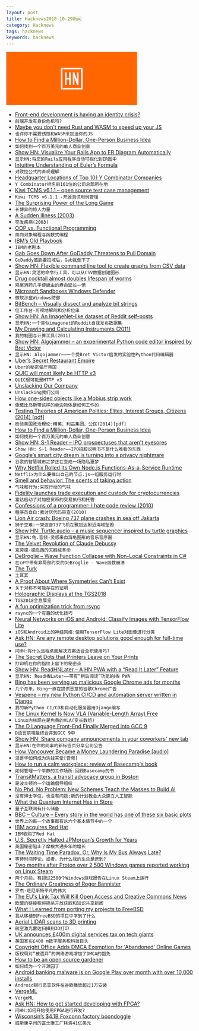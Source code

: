 ```yaml
---
layout: post
title: Hacknews2018-10-29新闻
category: Hacknews
tags: hacknews
keywords: hacknews
---
```


![haccknews-banner](/assets/image/hacknews-banner.jpg)


- [Front-end development is having an identity crisis?](https://dev.to/assaultoustudios/is-front-end-development-having-an-identitycrisis-2224)
- `前端开发有身份危机吗?`
- [Maybe you don&#39;t need Rust and WASM to speed up your JS](https://mrale.ph/blog/2018/02/03/maybe-you-dont-need-rust-to-speed-up-your-js.html#getting-the-code)
- `也许你不需要锈蚀和WASM来加速你的JS`
- [How to Find a Million-Dollar, One-Person Business Idea](https://www.forbes.com/sites/elainepofeldt/2017/05/27/how-to-find-your-million-dollar-business-idea-by-tapping-new-census-data)
- `如何找到一个百万美元的单人商业创意`
- [Show HN: Visualize Your Rails App to ER Diagram Automatically](https://www.holistics.io/blog/visualize-rails-database-to-erd-diagram/)
- `显示HN:将您的Rails应用程序自动可视化到ER图中`
- [Intuitive Understanding of Euler’s Formula](https://betterexplained.com/articles/intuitive-understanding-of-eulers-formula/)
- `对欧拉公式的直观理解`
- [Headquarter Locations of Top 101 Y Combinator Companies](https://merchantmachine.co.uk/yc-101/)
- `Y Combinator排名前101位的公司总部所在地`
- [Kiwi TCMS v6.1.1 – open source test case management](http://kiwitcms.org/blog/kiwi-tcms-team/2018/10/29/kiwi-tcms-611/#.W9cT-zibUb0.hackernews)
- `Kiwi TCMS v6.1.1 -开源测试用例管理`
- [The Surprising Power of the Long Game](https://fs.blog/2018/10/long-game/)
- `长博弈的惊人力量`
- [A Sudden Illness (2003)](https://www.newyorker.com/magazine/2003/07/07/a-sudden-illness)
- `突发疾病(2003)`
- [OOP vs. Functional Programming](https://blog.cleancoder.com/uncle-bob/2014/11/24/FPvsOO.html)
- `面向对象编程与函数式编程`
- [IBM’s Old Playbook](https://stratechery.com/2018/ibms-old-playbook/)
- `IBM的老剧本`
- [Gab Goes Down After GoDaddy Threatens to Pull Domain](https://www.theverge.com/2018/10/28/18036520/gab-down-godaddy-domain-blocked)
- `GoDaddy威胁要拉域后，Gab就倒下了`
- [Show HN: Flexible command line tool to create graphs from CSV data](https://github.com/mcastorina/graph-cli)
- `显示HN:灵活的命令行工具，可以从CSV数据创建图形`
- [Drug cocktail almost doubles lifespan of worms](https://www.sciencedaily.com/releases/2018/10/181022122926.htm)
- `鸡尾酒药几乎使蠕虫的寿命延长一倍`
- [Microsoft Sandboxes Windows Defender](https://www.bleepingcomputer.com/news/microsoft/microsoft-sandboxes-windows-defender/)
- `微软沙盒Windows防御`
- [BitBench – Visually dissect and analyze bit strings](https://github.com/zuckschwerdt/bitbench)
- `位工作台-可视地解剖和分析位串`
- [Show HN: An ImageNet-like dataset of Reddit self-posts](http://www.evolution.ai/blog/page/5/an-imagenet-like-text-classification-task-based-on-reddit-posts/)
- `显示HN:一个类似imagenet的Reddit自我发布数据集`
- [My Drawing and Calculating Instruments (2011)](http://www.petergh.f2s.com/instruments2.html)
- `我的制图与计算工具(2011)`
- [Show HN: Algojammer – an experimental Python code editor inspired by Bret Victor](https://github.com/ChrisKnott/Algojammer)
- `显示HN: Algojammer——一个受Bret Victor启发的实验性Python代码编辑器`
- [Uber’s Secret Restaurant Empire](https://www.bloomberg.com/news/articles/2018-10-24/uber-s-secret-empire-of-virtual-restaurants)
- `Uber的秘密餐厅帝国`
- [QUIC will most likely be HTTP v3](https://mailarchive.ietf.org/arch/msg/quic/RLRs4nB1lwFCZ_7k0iuz0ZBa35s)
- `QUIC很可能是HTTP v3`
- [Unslacking Our Company](https://beberlei.de/2018/10/28/unslacking_tideways_company.html)
- `Unslacking我们公司`
- [How one-sided objects like a Mobius strip work](http://www.bbc.com/future/story/20181026-how-one-sided-objects-like-a-mobius-strip-work)
- `像莫比乌斯带这样的单边物体是如何工作的`
- [Testing Theories of American Politics: Elites, Interest Groups, Citizens (2014) [pdf]](https://scholar.princeton.edu/sites/default/files/mgilens/files/gilens_and_page_2014_-testing_theories_of_american_politics.doc.pdf)
- `检验美国政治理论:精英、利益集团、公民(2014)[pdf]`
- [How to Find a Million-Dollar, One-Person Business Idea](https://www.forbes.com/sites/elainepofeldt/2017/05/27/how-to-find-your-million-dollar-business-idea-by-tapping-new-census-data/#637972ea43d9)
- `如何找到一个百万美元的单人商业创意`
- [Show HN: S-1 Reader – IPO prospectuses that aren&#39;t eyesores](http://www.s1reader.com)
- `Show HN: S-1 Reader——IPO招股说明书不是什么难看的东西`
- [Google’s smart city dream is turning into a privacy nightmare](https://www.engadget.com/2018/10/26/sidewalk-labs-ann-cavoukian-smart-city/)
- `谷歌的智慧城市之梦正在变成一场隐私噩梦`
- [Why Netflix Rolled Its Own Node.js Functions-As-a-Service Runtime](https://thenewstack.io/why-netflix-rolled-its-own-node-js-functions-as-a-service-runtime/)
- `Netflix为什么要推出自己的节点.js一组服务运行时`
- [Smell and behavior: The scents of taking action](https://phys.org/news/2018-10-behavior-scents-action.html)
- `气味和行为:采取行动的气味`
- [Fidelity launches trade execution and custody for cryptocurrencies](https://www.cnbc.com/2018/10/15/fidelity-launches-trade-execution-and-custody-for-cryptocurrencies.html)
- `富达启动了对加密货币的交易执行和托管`
- [Confessions of a programmer: I hate code review (2010)](https://blog.nelhage.com/2010/06/i-hate-code-review/)
- `程序员自白:我讨厌代码审查(2010)`
- [Lion Air crash: Boeing 737 plane crashes in sea off Jakarta](https://www.bbc.com/news/world-asia-46014463)
- `狮子空难:一架波音737飞机在雅加达附近海域坠毁`
- [Show HN: Turtle.audio – a music sequencer inspired by turtle graphics](http://turtle.audio)
- `显示HN:龟.音频-灵感来自海龟图形的音乐音序器`
- [The Velvet Revolution of Claude Debussy](https://www.newyorker.com/magazine/2018/10/29/the-velvet-revolution-of-claude-debussy)
- `克劳德·德彪西的天鹅绒革命`
- [DeBroglie – Wave Function Collapse with Non-Local Constraints in C#](https://boristhebrave.github.io/DeBroglie/)
- `在c#中带有非局部约束的DeBroglie - Wave函数崩溃`
- [The Turk](https://en.wikipedia.org/wiki/The_Turk?wprov=sfla1)
- `土耳其`
- [A Proof About Where Symmetries Can’t Exist](https://www.quantamagazine.org/a-proof-about-where-symmetries-cant-exist-20181023/)
- `关于对称不可能存在的证明`
- [Holographic Displays at the TGS2018](https://boilingsteam.com/tgs-2018-amazing-holographic-displays/)
- `TGS2018全息展览`
- [A fun optimization trick from rsync](https://blog.plover.com/prog/switch-case-optimization.html)
- `rsync的一个有趣的优化技巧`
- [Neural Networks on iOS and Android: Classify Images with TensorFlow Lite](https://heartbeat.fritz.ai/neural-networks-on-mobile-devices-with-tensorflow-lite-a-tutorial-85b41f53230c)
- `iOS和Android上的神经网络:使用TensorFlow Lite对图像进行分类`
- [Ask HN: Are any remote desktop solutions good enough for full-time use?](item?id=18326030)
- `问HN:有什么远程桌面解决方案适合全职使用吗?`
- [The Secret Dots that Printers Leave on Your Prints](https://en.wikipedia.org/wiki/Machine_Identification_Code)
- `打印机在你的指纹上留下的秘密点`
- [Show HN: ReadHNLater – A HN PWA with a “Read It Later” Feature](https://github.com/brapifra/readhnlater-pwa)
- `显示HN: ReadHNLater——带有“稍后阅读”功能的HN PWA`
- [Bing has been serving up malicious Google Chrome ads for months](https://www.forbes.com/sites/jasonevangelho/2018/10/27/stop-using-microsoft-edge-to-download-chrome-unless-you-want-malware/)
- `几个月来，Bing一直在提供恶意的谷歌Chrome广告`
- [Vespene – my new Python CI/CD and automation server written in Django](http://docs.vespene.io)
- `我的新Python CI/CD和自动化服务器用Django编写`
- [The Linux Kernel Is Now VLA (Variable-Length Array) Free](https://www.phoronix.com/scan.php?page=news_item&amp;px=Linux-Kills-The-VLA)
- `Linux内核现在是免费的VLA(变长数组)`
- [The D Language Front-End Finally Merged into GCC 9](https://www.phoronix.com/scan.php?page=news_item&amp;px=GCC-9-Merges-D-Language)
- `D语言前端最终合并到GCC 9中`
- [Show HN: Share company announcements in your coworkers&#39; new tab](https://sametab.com)
- `显示HN:在你的同事的新标签页分享公司公告`
- [How Vancouver Became a Money Laundering Paradise [audio]](http://www.canadalandshow.com/podcast/how-vancouver-became-a-money-laundering-paradise/)
- `温哥华如何成为洗钱天堂[音频]`
- [How to run a calm workplace: review of Basecamp&#39;s book](https://www.economist.com/business/2018/10/06/how-to-run-a-calm-workplace)
- `如何管理一个平静的工作场所:回顾Basecamp的书`
- [TransitMatters, a transit advocacy group in Boston](https://www.politico.com/magazine/story/2018/10/25/what-works-boston-transit-221839)
- `是波士顿的一个运输倡导组织`
- [No Phd, No Problem: New Schemes Teach the Masses to Build AI](https://www.economist.com/business/2018/10/27/new-schemes-teach-the-masses-to-build-ai)
- `没有博士学位，也没有问题:新的计划教会大众建立人工智能`
- [What the Quantum Internet Has in Store](https://www.scientificamerican.com/article/here-rsquo-s-what-the-quantum-internet-has-in-store/)
- `量子互联网有什么储备`
- [BBC – Culture – Every story in the world has one of these six basic plots](http://www.bbc.com/culture/story/20180525-every-story-in-the-world-has-one-of-these-six-basic-plots)
- `世界上的每一个故事都有这六个基本情节中的一个`
- [IBM acquires Red Hat](https://www.redhat.com/en/blog/red-hat-ibm-creating-leading-hybrid-cloud-provider)
- `IBM收购了Red Hat`
- [U.S. Secretly Halted JPMorgan’s Growth for Years](https://www.bloomberg.com/news/articles/2018-10-26/jpmorgan-s-secret-punishment-u-s-halted-its-growth-for-years?srnd=premium)
- `美国秘密阻止了摩根大通多年的增长`
- [The Waiting Time Paradox, Or, Why Is My Bus Always Late?](http://jakevdp.github.io/blog/2018/09/13/waiting-time-paradox/)
- `等待时间悖论，或者，为什么我的车总是迟到?`
- [Two months after Proton over 2,500 Windows games reported working on Linux Steam](https://www.protondb.com)
- `两个月前，有超过2500个Windows游戏报告在Linux Steam上运行`
- [The Ordinary Greatness of Roger Bannister](https://www.newyorker.com/sports/postscript/the-ordinary-greatness-of-roger-bannister)
- `罗杰·班尼斯特平凡的伟大`
- [The EU&#39;s Link Tax Will Kill Open Access and Creative Commons News](https://www.eff.org/deeplinks/2018/10/eus-link-tax-will-kill-open-access-and-creative-commons-news)
- `欧盟的链接税将扼杀开放获取和知识共享新闻`
- [What I Learned from porting my projects to FreeBSD](https://github.com/shlomif/what-i-learned-from-porting-to-freebsd)
- `我从移植到FreeBSD的项目中学到了什么`
- [Aerial LIDAR scans to 3D printing](https://github.com/marian42/pointcloudprinter)
- `航空激光雷达扫描到3D打印`
- [UK announces £400m digital services tax on tech giants](https://www.theguardian.com/politics/blog/live/2018/oct/29/budget-2018-government-insists-no-deal-brexit-wont-stop-nhs-getting-20bn-despite-hammonds-warnings-politics-live)
- `英国宣布£400 m数字服务税科技巨头`
- [Copyright Office Adds DMCA Exemption for &#39;Abandoned&#39; Online Games](https://torrentfreak.com/copyright-office-adds-dmca-exemption-for-abandoned-online-games-181026/)
- `版权局对“被遗弃”的网络游戏增加了DMCA的豁免`
- [How to be an open source gardener](https://words.steveklabnik.com/how-to-be-an-open-source-gardener)
- `如何成为一个开源园丁`
- [Android banking malware is on Google Play over month with over 10,000 installs](https://lukasstefanko.com/2018/10/android-banking-malware-found-on-google-play-with-over-10000-installs-targets-brazil.html)
- `Android银行恶意软件在谷歌播放超过1万安装`
- [VergeML](https://github.com/vergeml/vergeml)
- `VergeML`
- [Ask HN: How to get started developing with FPGA?](item?id=18323236)
- `问HN:如何开始使用FPGA进行开发?`
- [Wisconsin’s $4.1B Foxconn factory boondoggle](https://www.theverge.com/2018/10/29/18027032/foxconn-wisconsin-plant-jobs-deal-subsidy-governor-scott-walker)
- `威斯康辛州的富士康工厂耗资41亿美元`

